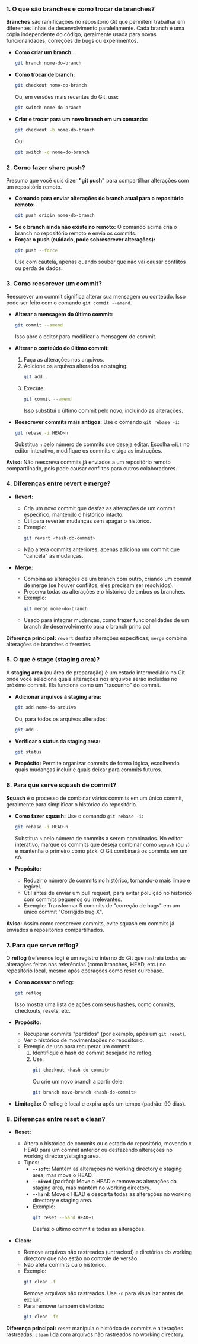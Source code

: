 ### 1. **O que são branches e como trocar de branches?**
**Branches** são ramificações no repositório Git que permitem trabalhar em diferentes linhas de desenvolvimento paralelamente. Cada branch é uma cópia independente do código, geralmente usada para novas funcionalidades, correções de bugs ou experimentos.

- **Como criar um branch:**
  ```bash
  git branch nome-do-branch
  ```
- **Como trocar de branch:**
  ```bash
  git checkout nome-do-branch
  ```
  Ou, em versões mais recentes do Git, use:
  ```bash
  git switch nome-do-branch
  ```
- **Criar e trocar para um novo branch em um comando:**
  ```bash
  git checkout -b nome-do-branch
  ```
  Ou:
  ```bash
  git switch -c nome-do-branch
  ```

### 2. **Como fazer share push?**
Presumo que você quis dizer **"git push"** para compartilhar alterações com um repositório remoto.

- **Comando para enviar alterações do branch atual para o repositório remoto:**
  ```bash
  git push origin nome-do-branch
  ```
- **Se o branch ainda não existe no remoto:**
  O comando acima cria o branch no repositório remoto e envia os commits.
- **Forçar o push (cuidado, pode sobrescrever alterações):**
  ```bash
  git push --force
  ```
  Use com cautela, apenas quando souber que não vai causar conflitos ou perda de dados.

### 3. **Como reescrever um commit?**
Reescrever um commit significa alterar sua mensagem ou conteúdo. Isso pode ser feito com o comando `git commit --amend`.

- **Alterar a mensagem do último commit:**
  ```bash
  git commit --amend
  ```
  Isso abre o editor para modificar a mensagem do commit.

- **Alterar o conteúdo do último commit:**
  1. Faça as alterações nos arquivos.
  2. Adicione os arquivos alterados ao staging:
     ```bash
     git add .
     ```
  3. Execute:
     ```bash
     git commit --amend
     ```
     Isso substitui o último commit pelo novo, incluindo as alterações.

- **Reescrever commits mais antigos:**
  Use o comando `git rebase -i`:
  ```bash
  git rebase -i HEAD~n
  ```
  Substitua `n` pelo número de commits que deseja editar. Escolha `edit` no editor interativo, modifique os commits e siga as instruções.

**Aviso:** Não reescreva commits já enviados a um repositório remoto compartilhado, pois pode causar conflitos para outros colaboradores.

### 4. **Diferenças entre revert e merge?**
- **Revert:**
  - Cria um novo commit que desfaz as alterações de um commit específico, mantendo o histórico intacto.
  - Útil para reverter mudanças sem apagar o histórico.
  - Exemplo:
    ```bash
    git revert <hash-do-commit>
    ```
  - Não altera commits anteriores, apenas adiciona um commit que "cancela" as mudanças.

- **Merge:**
  - Combina as alterações de um branch com outro, criando um commit de merge (se houver conflitos, eles precisam ser resolvidos).
  - Preserva todas as alterações e o histórico de ambos os branches.
  - Exemplo:
    ```bash
    git merge nome-do-branch
    ```
  - Usado para integrar mudanças, como trazer funcionalidades de um branch de desenvolvimento para o branch principal.

**Diferença principal:** `revert` desfaz alterações específicas; `merge` combina alterações de branches diferentes.

### 5. **O que é stage (staging area)?**
A **staging area** (ou área de preparação) é um estado intermediário no Git onde você seleciona quais alterações nos arquivos serão incluídas no próximo commit. Ela funciona como um "rascunho" do commit.

- **Adicionar arquivos à staging area:**
  ```bash
  git add nome-do-arquivo
  ```
  Ou, para todos os arquivos alterados:
  ```bash
  git add .
  ```
- **Verificar o status da staging area:**
  ```bash
  git status
  ```
- **Propósito:** Permite organizar commits de forma lógica, escolhendo quais mudanças incluir e quais deixar para commits futuros.

### 6. **Para que serve squash de commit?**
**Squash** é o processo de combinar vários commits em um único commit, geralmente para simplificar o histórico do repositório.

- **Como fazer squash:**
  Use o comando `git rebase -i`:
  ```bash
  git rebase -i HEAD~n
  ```
  Substitua `n` pelo número de commits a serem combinados. No editor interativo, marque os commits que deseja combinar como `squash` (ou `s`) e mantenha o primeiro como `pick`. O Git combinará os commits em um só.

- **Propósito:**
  - Reduzir o número de commits no histórico, tornando-o mais limpo e legível.
  - Útil antes de enviar um pull request, para evitar poluição no histórico com commits pequenos ou irrelevantes.
  - Exemplo: Transformar 5 commits de "correção de bugs" em um único commit "Corrigido bug X".

**Aviso:** Assim como reescrever commits, evite squash em commits já enviados a repositórios compartilhados.

### 7. **Para que serve reflog?**
O **reflog** (reference log) é um registro interno do Git que rastreia todas as alterações feitas nas referências (como branches, HEAD, etc.) no repositório local, mesmo após operações como reset ou rebase.

- **Como acessar o reflog:**
  ```bash
  git reflog
  ```
  Isso mostra uma lista de ações com seus hashes, como commits, checkouts, resets, etc.

- **Propósito:**
  - Recuperar commits "perdidos" (por exemplo, após um `git reset`).
  - Ver o histórico de movimentações no repositório.
  - Exemplo de uso para recuperar um commit:
    1. Identifique o hash do commit desejado no reflog.
    2. Use:
       ```bash
       git checkout <hash-do-commit>
       ```
       Ou crie um novo branch a partir dele:
       ```bash
       git branch novo-branch <hash-do-commit>
       ```

- **Limitação:** O reflog é local e expira após um tempo (padrão: 90 dias).

### 8. **Diferenças entre reset e clean?**
- **Reset:**
  - Altera o histórico de commits ou o estado do repositório, movendo o HEAD para um commit anterior ou desfazendo alterações no working directory/staging area.
  - Tipos:
    - **`--soft`**: Mantém as alterações no working directory e staging area, mas move o HEAD.
    - **`--mixed`** (padrão): Move o HEAD e remove as alterações da staging area, mas mantém no working directory.
    - **`--hard`**: Move o HEAD e descarta todas as alterações no working directory e staging area.
    - Exemplo:
      ```bash
      git reset --hard HEAD~1
      ```
      Desfaz o último commit e todas as alterações.

- **Clean:**
  - Remove arquivos não rastreados (untracked) e diretórios do working directory que não estão no controle de versão.
  - Não afeta commits ou o histórico.
  - Exemplo:
    ```bash
    git clean -f
    ```
    Remove arquivos não rastreados. Use `-n` para visualizar antes de excluir.
  - Para remover também diretórios:
    ```bash
    git clean -fd
    ```

**Diferença principal:** `reset` manipula o histórico de commits e alterações rastreadas; `clean` lida com arquivos não rastreados no working directory.
